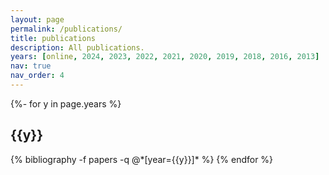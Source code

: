 ```yaml
---
layout: page
permalink: /publications/
title: publications
description: All publications.
years: [online, 2024, 2023, 2022, 2021, 2020, 2019, 2018, 2016, 2013]
nav: true
nav_order: 4
---
```

<!-- _pages/publications.md -->
<div class="publications">

{%- for y in page.years %}
  <h2 class="year">{{y}}</h2>
  {% bibliography -f papers -q @*[year={{y}}]* %}
{% endfor %}

</div>
